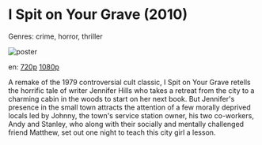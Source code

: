 # I Spit on Your Grave (2010)

Genres: crime, horror, thriller

![poster](http://image.tmdb.org/t/p/w500/7hA8FfUAwBJut4MSIhR6eCF8li7.jpg)

en:
  [720p](magnet:?xt=urn:btih:BA0CC0B0404BAC4E2DCF734769B11046B7DB2963&tr=udp://glotorrents.pw:6969/announce&tr=udp://tracker.opentrackr.org:1337/announce&tr=udp://torrent.gresille.org:80/announce&tr=udp://tracker.openbittorrent.com:80&tr=udp://tracker.coppersurfer.tk:6969&tr=udp://tracker.leechers-paradise.org:6969&tr=udp://p4p.arenabg.ch:1337&tr=udp://tracker.internetwarriors.net:1337)
  [1080p](magnet:?xt=urn:btih:9DE756016D28FECD35DC7AA76B768A5A5D073948&tr=udp://glotorrents.pw:6969/announce&tr=udp://tracker.opentrackr.org:1337/announce&tr=udp://torrent.gresille.org:80/announce&tr=udp://tracker.openbittorrent.com:80&tr=udp://tracker.coppersurfer.tk:6969&tr=udp://tracker.leechers-paradise.org:6969&tr=udp://p4p.arenabg.ch:1337&tr=udp://tracker.internetwarriors.net:1337)
  


A remake of the 1979 controversial cult classic, I Spit on Your Grave retells the horrific tale of writer Jennifer Hills who takes a retreat from the city to a charming cabin in the woods to start on her next book. But Jennifer's presence in the small town attracts the attention of a few morally deprived locals led by Johnny, the town's service station owner, his two co-workers, Andy and Stanley, who along with their socially and mentally challenged friend Matthew, set out one night to teach this city girl a lesson.